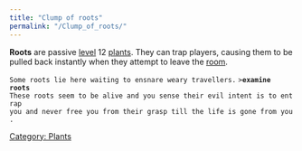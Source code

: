 ```yaml
---
title: "Clump of roots"
permalink: "/Clump_of_roots/"
---
```


**Roots** are passive [level](level "wikilink") 12
[plants](plant "wikilink"). They can trap players, causing them to be
pulled back instantly when they attempt to leave the
[room](room "wikilink").

`Some roots lie here waiting to ensnare weary travellers.`
`>`**`examine roots`**
`These roots seem to be alive and you sense their evil intent is to entrap`
`you and never free you from their grasp till the life is gone from you.`

[Category: Plants](Category:_Plants "wikilink")